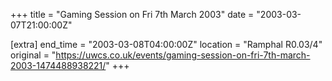 +++
title = "Gaming Session on Fri 7th March 2003"
date = "2003-03-07T21:00:00Z"

[extra]
end_time = "2003-03-08T04:00:00Z"
location = "Ramphal R0.03/4"
original = "https://uwcs.co.uk/events/gaming-session-on-fri-7th-march-2003-1474488938221/"
+++



